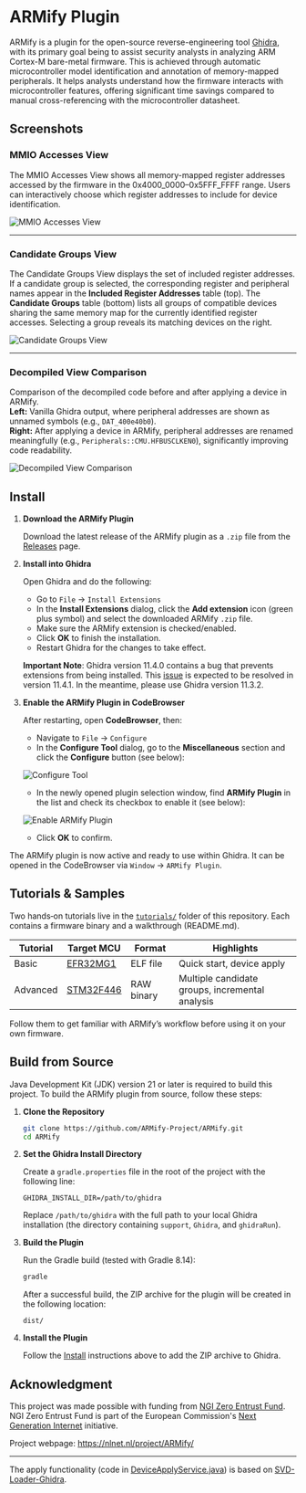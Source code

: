# ARMify Plugin

ARMify is a plugin for the open-source reverse-engineering
tool [Ghidra](https://github.com/NationalSecurityAgency/ghidra), with its primary goal being to assist security
analysts in analyzing ARM Cortex-M bare-metal firmware. This is achieved through automatic microcontroller model
identification and annotation of memory-mapped peripherals. It helps analysts understand how the firmware interacts
with microcontroller features, offering significant time savings compared to manual cross-referencing with the
microcontroller datasheet.

## Screenshots

### MMIO Accesses View

The MMIO Accesses View shows all memory-mapped register addresses accessed by the firmware in the
0x4000_0000–0x5FFF_FFFF range. Users can interactively choose which register addresses to include for device
identification.

![MMIO Accesses View](screens/mmio_accesses_view.png)

---

### Candidate Groups View

The Candidate Groups View displays the set of included register addresses. If a candidate group is selected, the
corresponding register and peripheral names appear in the **Included Register Addresses** table (top). The
**Candidate Groups** table (bottom) lists all groups of compatible devices sharing the same memory map for the currently
identified register accesses. Selecting a group reveals its matching devices on the right.

![Candidate Groups View](screens/candidate_groups_view.png)

---

### Decompiled View Comparison

Comparison of the decompiled code before and after applying a device in ARMify.  
**Left:** Vanilla Ghidra output, where peripheral addresses are shown as unnamed symbols (e.g., `DAT_400e40b0`).  
**Right:** After applying a device in ARMify, peripheral addresses are renamed meaningfully (e.g.,
`Peripherals::CMU.HFBUSCLKEN0`), significantly improving code readability.

![Decompiled View Comparison](screens/decompile.png)

## Install

1. **Download the ARMify Plugin**

   Download the latest release of the ARMify plugin as a `.zip` file from
   the [Releases](https://github.com/ARMify-Project/ARMify/releases/) page.

2. **Install into Ghidra**

   Open Ghidra and do the following:

    * Go to `File` → `Install Extensions`
    * In the **Install Extensions** dialog, click the **Add extension** icon (green plus symbol) and select the
      downloaded ARMify `.zip` file.
    * Make sure the ARMify extension is checked/enabled.
    * Click **OK** to finish the installation.
    * Restart Ghidra for the changes to take effect.

   **Important Note**: Ghidra version 11.4.0 contains a bug that prevents extensions from being installed.
   This [issue](https://github.com/NationalSecurityAgency/ghidra/issues/8294) is
   expected to be resolved in version 11.4.1. In the meantime, please use Ghidra version 11.3.2.

3. **Enable the ARMify Plugin in CodeBrowser**

   After restarting, open **CodeBrowser**, then:

    * Navigate to `File` → `Configure`
    * In the **Configure Tool** dialog, go to the **Miscellaneous** section and click the **Configure** button
      (see below):

   ![Configure Tool](screens/configure_tool.png)

    * In the newly opened plugin selection window, find **ARMify Plugin** in the list and check its checkbox to enable
      it
      (see below):

   ![Enable ARMify Plugin](screens/enable_armify.png)

    * Click **OK** to confirm.

The ARMify plugin is now active and ready to use within Ghidra. It can be opened in the CodeBrowser via `Window` →
`ARMify Plugin`.

## Tutorials & Samples

Two hands‑on tutorials live in the [`tutorials/`](tutorials/) folder of this repository. Each contains a firmware binary
and a walkthrough (README.md).

| Tutorial | Target MCU                                 | Format     | Highlights                                      |
|----------|--------------------------------------------|------------|-------------------------------------------------|
| Basic    | [EFR32MG1](tutorials/EFR32MG1/README.md)   | ELF file   | Quick start, device apply                       |
| Advanced | [STM32F446](tutorials/STM32F446/README.md) | RAW binary | Multiple candidate groups, incremental analysis |

Follow them to get familiar with ARMify’s workflow before using it on your own firmware.

## Build from Source

Java Development Kit (JDK) version 21 or later is required to build this project. To build the ARMify plugin from
source, follow these steps:

1. **Clone the Repository**

   ```bash
   git clone https://github.com/ARMify-Project/ARMify.git
   cd ARMify
   ```

2. **Set the Ghidra Install Directory**

   Create a `gradle.properties` file in the root of the project with the following line:

   ```properties
   GHIDRA_INSTALL_DIR=/path/to/ghidra
   ```

   Replace `/path/to/ghidra` with the full path to your local Ghidra installation (the directory containing `support`,
   `Ghidra`, and `ghidraRun`).

3. **Build the Plugin**

   Run the Gradle build (tested with Gradle 8.14):

   ```bash
   gradle
   ```

   After a successful build, the ZIP archive for the plugin will be created in the following location:

   ```
   dist/
   ```

4. **Install the Plugin**

   Follow the [Install](#install) instructions above to add the ZIP archive to Ghidra.

## Acknowledgment

This project was made possible with funding from [NGI Zero Entrust Fund](https://nlnet.nl/thema/NGI0Entrust.html). NGI
Zero Entrust Fund is part of the European Commission's [Next Generation Internet](https://www.ngi.eu/) initiative.

Project webpage: https://nlnet.nl/project/ARMify/

---

The apply functionality (code
in [DeviceApplyService.java](src/main/java/armify/services/DeviceApplyService.java))
is based
on [SVD-Loader-Ghidra](https://github.com/leveldown-security/SVD-Loader-Ghidra).